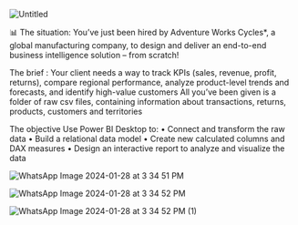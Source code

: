 ![Untitled](https://github.com/vijayasaravana/Road-adventure-sales-dashboard/assets/107205525/d66b753d-f32f-4387-9ec9-ae7a0c62ea99)




📊
The situation:
          You’ve just been hired by Adventure Works Cycles*, a global manufacturing company, to design and deliver an end-to-end business intelligence solution – from scratch!


          
The brief :
    Your client needs a way to track KPIs (sales, revenue, profit, returns), compare regional performance, analyze product-level trends and forecasts, and identify high-value customers
All you’ve been given is a folder of raw csv files, containing information about transactions, returns, products, customers and territories



The objective
  Use Power BI Desktop to:
• Connect and transform the raw data
• Build a relational data model
• Create new calculated columns and DAX measures
• Design an interactive report to analyze and visualize the data



![WhatsApp Image 2024-01-28 at 3 34 51 PM](https://github.com/vijayasaravana/Road-adventure-sales-dashboard/assets/107205525/f597eb09-01d1-4c46-b363-2665f9a9c207)




![WhatsApp Image 2024-01-28 at 3 34 52 PM](https://github.com/vijayasaravana/Road-adventure-sales-dashboard/assets/107205525/994b75aa-a048-4bd9-8496-fb8516ae6db9)




![WhatsApp Image 2024-01-28 at 3 34 52 PM (1)](https://github.com/vijayasaravana/Road-adventure-sales-dashboard/assets/107205525/ecf34f05-6b62-4b4e-b4a8-d0a07d87bc69)


